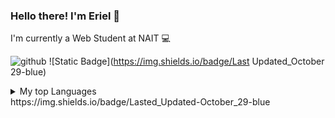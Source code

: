 ### Hello there! I'm Eriel  👋

<!--
**e-baylon/e-baylon** is a ✨ _special_ ✨ repository because its `README.md` (this file) appears on your GitHub profile.

Here are some ideas to get you started:

- 🔭 I’m currently working on ...
- 🌱 I’m currently learning ...
- 👯 I’m looking to collaborate on ...
- 🤔 I’m looking for help with ...
- 💬 Ask me about ...
- 📫 How to reach me: ...
- 😄 Pronouns: ...
- ⚡ Fun fact: ...
-->

I'm currently a Web Student at NAIT   :computer:

![github](https://img.shields.io/badge/GitHub-000000?style=for-the-badge&logo=GitHub&logoColor=white)
![Static Badge](https://img.shields.io/badge/Last Updated_October 29-blue)
<details>


<summary>My top Languages</summary> 

| Rank | Languages |
|-----:|-----------|
|     1| Javascript|
|     2| PHP    |

</details>
https://img.shields.io/badge/Lasted_Updated-October_29-blue

